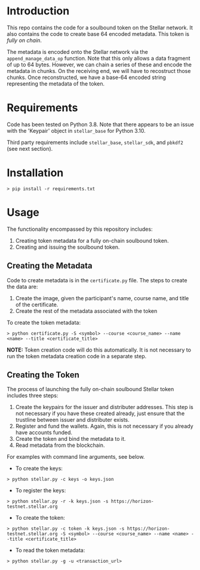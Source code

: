 # Introduction

This repo contains the code for a soulbound token on the Stellar network.  It also contains the code to create base 64 encoded metadata.  This token is *fully on chain*.

The metadata is encoded onto the Stellar network via the `append_manage_data_op` function.  Note that this only allows a data fragment of up to 64 bytes.  However, we can chain a series of these and encode the metadata in chunks.  On the receiving end, we will have to recostruct those chunks.  Once reconstructed, we have a base-64 encoded string representing the metadata of the token.

# Requirements

Code has been tested on Python 3.8.  Note that there appears to be an issue with the 'Keypair' object in `stellar_base` for Python 3.10.

Third party requirements include `stellar_base`, `stellar_sdk`, and `pbkdf2` (see next section).
# Installation

`> pip install -r requirements.txt`

# Usage

The functionality encompassed by this repository includes:

1. Creating token metadata for a fully on-chain soulbound token.
2. Creating and issuing the soulbound token.

## Creating the Metadata

Code to create metadata is in the `certificate.py` file.  The steps to create the data are:

1. Create the image, given the participant's name, course name, and title of the certificate.
2. Create the rest of the metadata associated with the token

To create the token metadata:

`> python certificate.py -S <symbol> --course <course_name> --name <name> --title <certificate_title>`

**NOTE:** Token creation code will do this automatically.  It is not necessary to run the token metadata creation code in a separate step.

## Creating the Token

The process of launching the fully on-chain soulbound Stellar token includes three steps:

1. Create the keypairs for the issuer and distributer addresses.  This step is not necessary if you have these created already, just ensure that the trustline between issuer and distributer exists.
2. Register and fund the wallets.  Again, this is not necessary if you already have accounts funded.
3. Create the token and bind the metadata to it.
4. Read metadata from the blockchain.

For examples with command line arguments, see below.

- To create the keys:

`> python stellar.py -c keys -o keys.json`

- To register the keys:

`> python stellar.py -r -k keys.json -s https://horizon-testnet.stellar.org`

- To create the token:

`> python stellar.py -c token -k keys.json -s https://horizon-testnet.stellar.org -S <symbol> --course <course_name> --name <name> --title <certificate_title>`

- To read the token metadata:

`> python stellar.py -g -u <transaction_url>`
